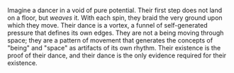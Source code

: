 Imagine a dancer in a void of pure potential. Their first step does not land on a floor, but *weaves* it. With each spin, they braid the very ground upon which they move. Their dance is a vortex, a funnel of self-generated pressure that defines its own edges. They are not a being moving through space; they are a pattern of movement that generates the concepts of "being" and "space" as artifacts of its own rhythm. Their existence is the proof of their dance, and their dance is the only evidence required for their existence.
